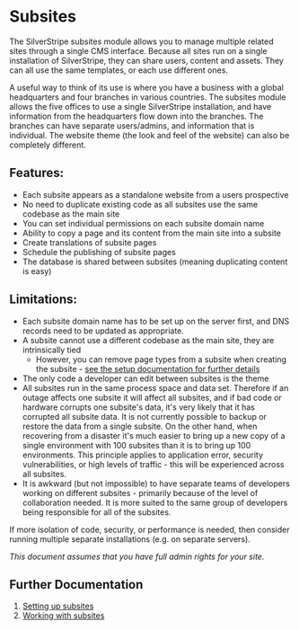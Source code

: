 # Subsites

The SilverStripe subsites module allows you to manage multiple related sites through a single CMS interface. Because all sites run on a single installation of SilverStripe, they can share users, content and assets. 
They can all use the same templates, or each use different ones.

A useful way to think of its use is where you have a business with a global headquarters and four branches in various countries. The subsites module allows the five offices to use a single SilverStripe installation, and have information from the headquarters flow down into the branches. The branches can have separate users/admins, and information that is individual. The website theme (the look and feel of the website) can also be completely different.

## Features:
 * Each subsite appears as a standalone website from a users prospective
 * No need to duplicate existing code as all subsites use the same codebase as the main site
 * You can set individual permissions on each subsite domain name
 * Ability to copy a page and its content from the main site into a subsite
 * Create translations of subsite pages
 * Schedule the publishing of subsite pages
 * The database is shared between subsites (meaning duplicating content is easy)

## Limitations:
 * Each subsite domain name has to be set up on the server first, and DNS records need to be updated as appropriate.
 * A subsite cannot use a different codebase as the main site, they are intrinsically tied
   * However, you can remove page types from a subsite when creating the subsite - [see the setup documentation for further details](set_up.md)
 * The only code a developer can edit between subsites is the theme
 * All subsites run in the same process space and data set. Therefore if an outage affects one subsite it will affect all subsites, and if bad code or hardware corrupts one subsite's data, it's very likely that it has corrupted all subsite data. It is not currently possible to backup or restore the data from a single subsite. On the other hand, when recovering from a disaster it's much easier to bring up a new copy of a single environment with 100 subsites than it is to bring up 100 environments. This principle applies to application error, security vulnerabilities, or high levels of traffic - this will be experienced across all subsites.
 * It is awkward (but not impossible) to have separate teams of developers working on different subsites - primarily because of the level of collaboration needed. It is more suited to the same group of developers being responsible for all of the subsites.

If more isolation of code, security, or performance is needed, then consider running multiple separate installations (e.g. on separate servers).

*This document assumes that you have full admin rights for your site.*

## Further Documentation
 1. [Setting up subsites](set_up.md)
 2. [Working with subsites](working_with.md)